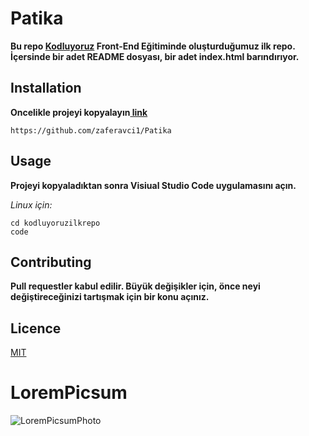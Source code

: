 # Patika
**Bu repo [Kodluyoruz](https://www.kodluyoruz.org) Front-End Eğitiminde oluşturduğumuz ilk repo. İçersinde bir adet README dosyası, bir adet index.html barındırıyor.**
## Installation
**Oncelikle projeyi kopyalayın[ link](https://github.com/zaferavci1/Patika)**


```
https://github.com/zaferavci1/Patika
```
## Usage
**Projeyi kopyaladıktan sonra Visiual Studio Code uygulamasını açın.**

*Linux için:*

```
cd kodluyoruzilkrepo
code
```

## Contributing
**Pull requestler kabul edilir. Büyük değişikler için, önce neyi değiştireceğinizi tartışmak için bir konu açınız.**

## Licence

[MIT](https://choosealicense.com/licenses/mit/)

# LoremPicsum
![LoremPicsumPhoto](https://picsum.photos/200/300)